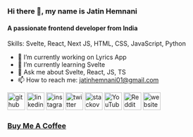 ### Hi there 👋, my name is Jatin Hemnani
#### A passionate frontend developer from India

Skills: Svelte, React, Next JS, HTML, CSS, JavaScript, Python

- 🔭 I’m currently working on Lyrics App 
- 🌱 I’m currently learning Svelte 
- 💬 Ask me about Svelte, React, JS, TS 
- 📫 How to reach me: jatinhemnani01@gmail.com 


[<img src='https://cdn.jsdelivr.net/npm/simple-icons@3.0.1/icons/github.svg' alt='github' height='40'>](https://github.com/jatinhemnani01)  [<img src='https://cdn.jsdelivr.net/npm/simple-icons@3.0.1/icons/linkedin.svg' alt='linkedin' height='40'>](https://www.linkedin.com/in/jatin-hemnani-01/)  [<img src='https://cdn.jsdelivr.net/npm/simple-icons@3.0.1/icons/instagram.svg' alt='instagram' height='40'>](https://www.instagram.com/jatinhemnani1/)  [<img src='https://cdn.jsdelivr.net/npm/simple-icons@3.0.1/icons/twitter.svg' alt='twitter' height='40'>](https://twitter.com/jatinhemnani1)  [<img src='https://cdn.jsdelivr.net/npm/simple-icons@3.0.1/icons/stackoverflow.svg' alt='stackoverflow' height='40'>](https://stackoverflow.com/users/13598545)  [<img src='https://cdn.jsdelivr.net/npm/simple-icons@3.0.1/icons/youtube.svg' alt='YouTube' height='40'>](https://www.youtube.com/channel/UC-9jDb2ZnUWx5r1sF9E26XA)  [<img src='https://cdn.jsdelivr.net/npm/simple-icons@3.0.1/icons/reddit.svg' alt='Reddit' height='40'>](https://www.reddit.com/user/jatinhemnani)  [<img src='https://cdn.jsdelivr.net/npm/simple-icons@3.0.1/icons/icloud.svg' alt='website' height='40'>](http://jatinhemnani01.github.io/)  

### [Buy Me A Coffee](https://www.buymeacoffee.com/jatinhemnani01) 
